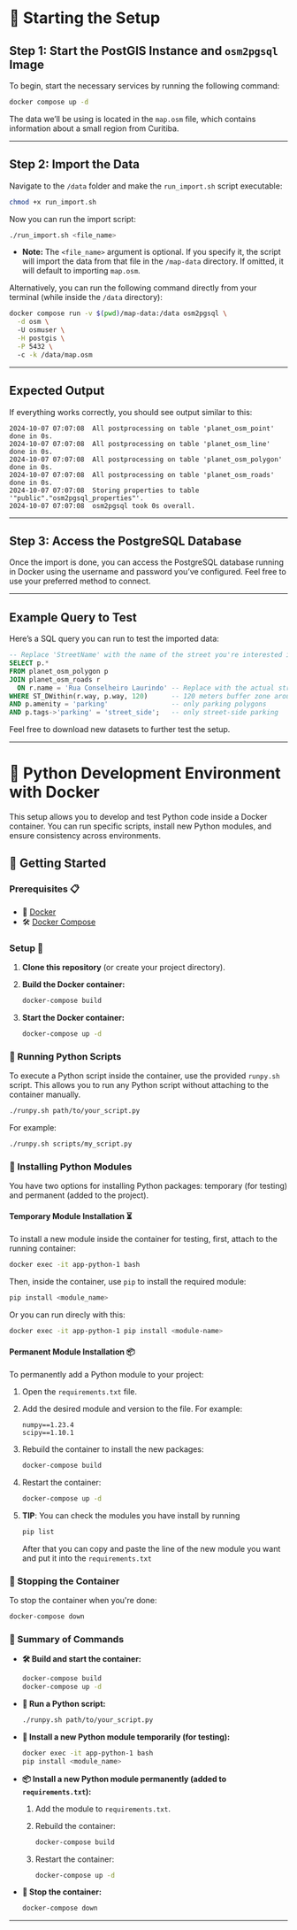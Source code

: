# 🚀 Starting the Setup

## Step 1: Start the PostGIS Instance and `osm2pgsql` Image
To begin, start the necessary services by running the following command:

```bash
docker compose up -d
```

The data we’ll be using is located in the `map.osm` file, which contains information about a small region from Curitiba.

---

## Step 2: Import the Data

Navigate to the `/data` folder and make the `run_import.sh` script executable:

```bash
chmod +x run_import.sh
```

Now you can run the import script:

```bash
./run_import.sh <file_name>
```

- **Note:** The `<file_name>` argument is optional. If you specify it, the script will import the data from that file in the `/map-data` directory. If omitted, it will default to importing `map.osm`.

Alternatively, you can run the following command directly from your terminal (while inside the `/data` directory):

```bash
docker compose run -v $(pwd)/map-data:/data osm2pgsql \
  -d osm \    
  -U osmuser \
  -H postgis \
  -P 5432 \             
  -c -k /data/map.osm
```

---

## Expected Output

If everything works correctly, you should see output similar to this:

```
2024-10-07 07:07:08  All postprocessing on table 'planet_osm_point' done in 0s.
2024-10-07 07:07:08  All postprocessing on table 'planet_osm_line' done in 0s.
2024-10-07 07:07:08  All postprocessing on table 'planet_osm_polygon' done in 0s.
2024-10-07 07:07:08  All postprocessing on table 'planet_osm_roads' done in 0s.
2024-10-07 07:07:08  Storing properties to table '"public"."osm2pgsql_properties"'.
2024-10-07 07:07:08  osm2pgsql took 0s overall.
```

---

## Step 3: Access the PostgreSQL Database

Once the import is done, you can access the PostgreSQL database running in Docker using the username and password you’ve configured. Feel free to use your preferred method to connect.

---

## Example Query to Test

Here’s a SQL query you can run to test the imported data:

```sql
-- Replace 'StreetName' with the name of the street you're interested in
SELECT p.*
FROM planet_osm_polygon p
JOIN planet_osm_roads r
  ON r.name = 'Rua Conselheiro Laurindo' -- Replace with the actual street name
WHERE ST_DWithin(r.way, p.way, 120)      -- 120 meters buffer zone around the road
AND p.amenity = 'parking'                -- only parking polygons
AND p.tags->'parking' = 'street_side';   -- only street-side parking
```

Feel free to download new datasets to further test the setup.

---

# 🐍 Python Development Environment with Docker

This setup allows you to develop and test Python code inside a Docker container. You can run specific scripts, install new Python modules, and ensure consistency across environments.

## 🚀 Getting Started

### Prerequisites 📋
- 🐳 [Docker](https://docs.docker.com/get-docker/)
- 🛠️ [Docker Compose](https://docs.docker.com/compose/install/)

### Setup 🔧

1. **Clone this repository** (or create your project directory).
2. **Build the Docker container:**

   ```bash
   docker-compose build
   ```

3. **Start the Docker container:**

   ```bash
   docker-compose up -d
   ```

### 🏃 Running Python Scripts

To execute a Python script inside the container, use the provided `runpy.sh` script. This allows you to run any Python script without attaching to the container manually.

```bash
./runpy.sh path/to/your_script.py
```

For example:

```bash
./runpy.sh scripts/my_script.py
```

### 🧪 Installing Python Modules

You have two options for installing Python packages: temporary (for testing) and permanent (added to the project).

#### Temporary Module Installation ⏳

To install a new module inside the container for testing, first, attach to the running container:

```bash
docker exec -it app-python-1 bash
```

Then, inside the container, use `pip` to install the required module:

```bash
pip install <module_name>
```

Or you can run direcly with this:

```bash
docker exec -it app-python-1 pip install <module-name>
```

#### Permanent Module Installation 📦

To permanently add a Python module to your project:

1. Open the `requirements.txt` file.
2. Add the desired module and version to the file. For example:

   ```text
   numpy==1.23.4
   scipy==1.10.1
   ```

3. Rebuild the container to install the new packages:

   ```bash
   docker-compose build
   ```

4. Restart the container:

   ```bash
   docker-compose up -d
   ```

5. **TIP**: You can check the modules you have install by running 
    ```bash
    pip list
    ```

    After that you can copy and paste the line of the new module you want and put it into the `requirements.txt`


### 🛑 Stopping the Container

To stop the container when you're done:

```bash
docker-compose down
```

### 📝 Summary of Commands

- **🛠️ Build and start the container:**

  ```bash
  docker-compose build
  docker-compose up -d
  ```

- **🏃 Run a Python script:**

  ```bash
  ./runpy.sh path/to/your_script.py
  ```

- **🔧 Install a new Python module temporarily (for testing):**

  ```bash
  docker exec -it app-python-1 bash
  pip install <module_name>
  ```

- **📦 Install a new Python module permanently (added to `requirements.txt`):**

  1. Add the module to `requirements.txt`.
  2. Rebuild the container:

     ```bash
     docker-compose build
     ```

  3. Restart the container:

     ```bash
     docker-compose up -d
     ```

- **🛑 Stop the container:**

  ```bash
  docker-compose down
  ```

---
